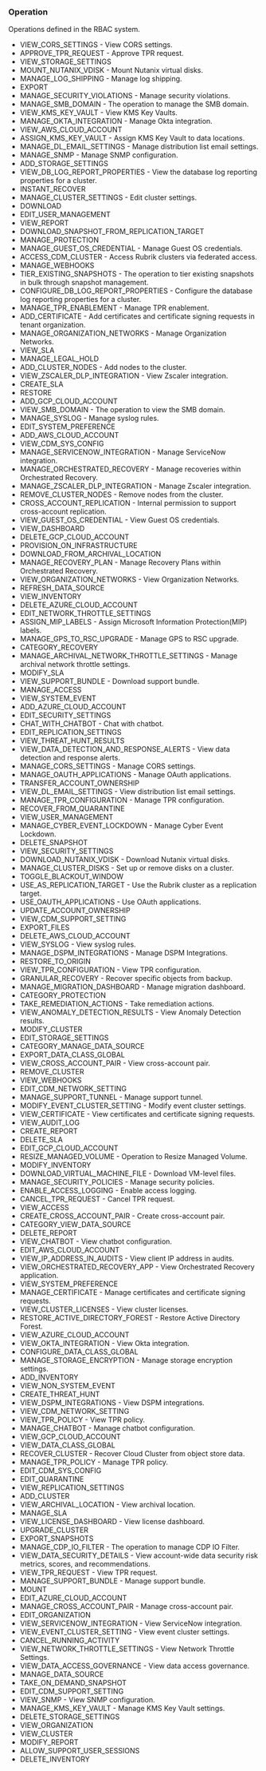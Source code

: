 ### Operation
Operations defined in the RBAC system.

- VIEW_CORS_SETTINGS - View CORS settings.
- APPROVE_TPR_REQUEST - Approve TPR request.
- VIEW_STORAGE_SETTINGS
- MOUNT_NUTANIX_VDISK - Mount Nutanix virtual disks.
- MANAGE_LOG_SHIPPING - Manage log shipping.
- EXPORT
- MANAGE_SECURITY_VIOLATIONS - Manage security violations.
- MANAGE_SMB_DOMAIN - The operation to manage the SMB domain.
- VIEW_KMS_KEY_VAULT - View KMS Key Vaults.
- MANAGE_OKTA_INTEGRATION - Manage Okta integration.
- VIEW_AWS_CLOUD_ACCOUNT
- ASSIGN_KMS_KEY_VAULT - Assign KMS Key Vault to data locations.
- MANAGE_DL_EMAIL_SETTINGS - Manage distribution list email settings.
- MANAGE_SNMP - Manage SNMP configuration.
- ADD_STORAGE_SETTINGS
- VIEW_DB_LOG_REPORT_PROPERTIES - View the database log reporting properties for a cluster.
- INSTANT_RECOVER
- MANAGE_CLUSTER_SETTINGS - Edit cluster settings.
- DOWNLOAD
- EDIT_USER_MANAGEMENT
- VIEW_REPORT
- DOWNLOAD_SNAPSHOT_FROM_REPLICATION_TARGET
- MANAGE_PROTECTION
- MANAGE_GUEST_OS_CREDENTIAL - Manage Guest OS credentials.
- ACCESS_CDM_CLUSTER - Access Rubrik clusters via federated access.
- MANAGE_WEBHOOKS
- TIER_EXISTING_SNAPSHOTS - The operation to tier existing snapshots in bulk through snapshot management.
- CONFIGURE_DB_LOG_REPORT_PROPERTIES - Configure the database log reporting properties for a cluster.
- MANAGE_TPR_ENABLEMENT - Manage TPR enablement.
- ADD_CERTIFICATE - Add certificates and certificate signing requests in tenant organization.
- MANAGE_ORGANIZATION_NETWORKS - Manage Organization Networks.
- VIEW_SLA
- MANAGE_LEGAL_HOLD
- ADD_CLUSTER_NODES - Add nodes to the cluster.
- VIEW_ZSCALER_DLP_INTEGRATION - View Zscaler integration.
- CREATE_SLA
- RESTORE
- ADD_GCP_CLOUD_ACCOUNT
- VIEW_SMB_DOMAIN - The operation to view the SMB domain.
- MANAGE_SYSLOG - Manage syslog rules.
- EDIT_SYSTEM_PREFERENCE
- ADD_AWS_CLOUD_ACCOUNT
- VIEW_CDM_SYS_CONFIG
- MANAGE_SERVICENOW_INTEGRATION - Manage ServiceNow integration.
- MANAGE_ORCHESTRATED_RECOVERY - Manage recoveries within Orchestrated Recovery.
- MANAGE_ZSCALER_DLP_INTEGRATION - Manage Zscaler integration.
- REMOVE_CLUSTER_NODES - Remove nodes from the cluster.
- CROSS_ACCOUNT_REPLICATION - Internal permission to support cross-account replication.
- VIEW_GUEST_OS_CREDENTIAL - View Guest OS credentials.
- VIEW_DASHBOARD
- DELETE_GCP_CLOUD_ACCOUNT
- PROVISION_ON_INFRASTRUCTURE
- DOWNLOAD_FROM_ARCHIVAL_LOCATION
- MANAGE_RECOVERY_PLAN - Manage Recovery Plans within Orchestrated Recovery.
- VIEW_ORGANIZATION_NETWORKS - View Organization Networks.
- REFRESH_DATA_SOURCE
- VIEW_INVENTORY
- DELETE_AZURE_CLOUD_ACCOUNT
- EDIT_NETWORK_THROTTLE_SETTINGS
- ASSIGN_MIP_LABELS - Assign Microsoft Information Protection(MIP) labels.
- MANAGE_GPS_TO_RSC_UPGRADE - Manage GPS to RSC upgrade.
- CATEGORY_RECOVERY
- MANAGE_ARCHIVAL_NETWORK_THROTTLE_SETTINGS - Manage archival network throttle settings.
- MODIFY_SLA
- VIEW_SUPPORT_BUNDLE - Download support bundle.
- MANAGE_ACCESS
- VIEW_SYSTEM_EVENT
- ADD_AZURE_CLOUD_ACCOUNT
- EDIT_SECURITY_SETTINGS
- CHAT_WITH_CHATBOT - Chat with chatbot.
- EDIT_REPLICATION_SETTINGS
- VIEW_THREAT_HUNT_RESULTS
- VIEW_DATA_DETECTION_AND_RESPONSE_ALERTS - View data detection and response alerts.
- MANAGE_CORS_SETTINGS - Manage CORS settings.
- MANAGE_OAUTH_APPLICATIONS - Manage OAuth applications.
- TRANSFER_ACCOUNT_OWNERSHIP
- VIEW_DL_EMAIL_SETTINGS - View distribution list email settings.
- MANAGE_TPR_CONFIGURATION - Manage TPR configuration.
- RECOVER_FROM_QUARANTINE
- VIEW_USER_MANAGEMENT
- MANAGE_CYBER_EVENT_LOCKDOWN - Manage Cyber Event Lockdown.
- DELETE_SNAPSHOT
- VIEW_SECURITY_SETTINGS
- DOWNLOAD_NUTANIX_VDISK - Download Nutanix virtual disks.
- MANAGE_CLUSTER_DISKS - Set up or remove disks on a cluster.
- TOGGLE_BLACKOUT_WINDOW
- USE_AS_REPLICATION_TARGET - Use the Rubrik cluster as a replication target.
- USE_OAUTH_APPLICATIONS - Use OAuth applications.
- UPDATE_ACCOUNT_OWNERSHIP
- VIEW_CDM_SUPPORT_SETTING
- EXPORT_FILES
- DELETE_AWS_CLOUD_ACCOUNT
- VIEW_SYSLOG - View syslog rules.
- MANAGE_DSPM_INTEGRATIONS - Manage DSPM Integrations.
- RESTORE_TO_ORIGIN
- VIEW_TPR_CONFIGURATION - View TPR configuration.
- GRANULAR_RECOVERY - Recover specific objects from backup.
- MANAGE_MIGRATION_DASHBOARD - Manage migration dashboard.
- CATEGORY_PROTECTION
- TAKE_REMEDIATION_ACTIONS - Take remediation actions.
- VIEW_ANOMALY_DETECTION_RESULTS - View Anomaly Detection results.
- MODIFY_CLUSTER
- EDIT_STORAGE_SETTINGS
- CATEGORY_MANAGE_DATA_SOURCE
- EXPORT_DATA_CLASS_GLOBAL
- VIEW_CROSS_ACCOUNT_PAIR - View cross-account pair.
- REMOVE_CLUSTER
- VIEW_WEBHOOKS
- EDIT_CDM_NETWORK_SETTING
- MANAGE_SUPPORT_TUNNEL - Manage support tunnel.
- MODIFY_EVENT_CLUSTER_SETTING - Modify event cluster settings.
- VIEW_CERTIFICATE - View certificates and certificate signing requests.
- VIEW_AUDIT_LOG
- CREATE_REPORT
- DELETE_SLA
- EDIT_GCP_CLOUD_ACCOUNT
- RESIZE_MANAGED_VOLUME - Operation to Resize Managed Volume.
- MODIFY_INVENTORY
- DOWNLOAD_VIRTUAL_MACHINE_FILE - Download VM-level files.
- MANAGE_SECURITY_POLICIES - Manage security policies.
- ENABLE_ACCESS_LOGGING - Enable access logging.
- CANCEL_TPR_REQUEST - Cancel TPR request.
- VIEW_ACCESS
- CREATE_CROSS_ACCOUNT_PAIR - Create cross-account pair.
- CATEGORY_VIEW_DATA_SOURCE
- DELETE_REPORT
- VIEW_CHATBOT - View chatbot configuration.
- EDIT_AWS_CLOUD_ACCOUNT
- VIEW_IP_ADDRESS_IN_AUDITS - View client IP address in audits.
- VIEW_ORCHESTRATED_RECOVERY_APP - View Orchestrated Recovery application.
- VIEW_SYSTEM_PREFERENCE
- MANAGE_CERTIFICATE - Manage certificates and certificate signing requests.
- VIEW_CLUSTER_LICENSES - View cluster licenses.
- RESTORE_ACTIVE_DIRECTORY_FOREST - Restore Active Directory Forest.
- VIEW_AZURE_CLOUD_ACCOUNT
- VIEW_OKTA_INTEGRATION - View Okta integration.
- CONFIGURE_DATA_CLASS_GLOBAL
- MANAGE_STORAGE_ENCRYPTION - Manage storage encryption settings.
- ADD_INVENTORY
- VIEW_NON_SYSTEM_EVENT
- CREATE_THREAT_HUNT
- VIEW_DSPM_INTEGRATIONS - View DSPM integrations.
- VIEW_CDM_NETWORK_SETTING
- VIEW_TPR_POLICY - View TPR policy.
- MANAGE_CHATBOT - Manage chatbot configuration.
- VIEW_GCP_CLOUD_ACCOUNT
- VIEW_DATA_CLASS_GLOBAL
- RECOVER_CLUSTER - Recover Cloud Cluster from object store data.
- MANAGE_TPR_POLICY - Manage TPR policy.
- EDIT_CDM_SYS_CONFIG
- EDIT_QUARANTINE
- VIEW_REPLICATION_SETTINGS
- ADD_CLUSTER
- VIEW_ARCHIVAL_LOCATION - View archival location.
- MANAGE_SLA
- VIEW_LICENSE_DASHBOARD - View license dashboard.
- UPGRADE_CLUSTER
- EXPORT_SNAPSHOTS
- MANAGE_CDP_IO_FILTER - The operation to manage CDP IO Filter.
- VIEW_DATA_SECURITY_DETAILS - View account-wide data security risk metrics, scores, and recommendations.
- VIEW_TPR_REQUEST - View TPR request.
- MANAGE_SUPPORT_BUNDLE - Manage support bundle.
- MOUNT
- EDIT_AZURE_CLOUD_ACCOUNT
- MANAGE_CROSS_ACCOUNT_PAIR - Manage cross-account pair.
- EDIT_ORGANIZATION
- VIEW_SERVICENOW_INTEGRATION - View ServiceNow integration.
- VIEW_EVENT_CLUSTER_SETTING - View event cluster settings.
- CANCEL_RUNNING_ACTIVITY
- VIEW_NETWORK_THROTTLE_SETTINGS - View Network Throttle Settings.
- VIEW_DATA_ACCESS_GOVERNANCE - View data access governance.
- MANAGE_DATA_SOURCE
- TAKE_ON_DEMAND_SNAPSHOT
- EDIT_CDM_SUPPORT_SETTING
- VIEW_SNMP - View SNMP configuration.
- MANAGE_KMS_KEY_VAULT - Manage KMS Key Vault settings.
- DELETE_STORAGE_SETTINGS
- VIEW_ORGANIZATION
- VIEW_CLUSTER
- MODIFY_REPORT
- ALLOW_SUPPORT_USER_SESSIONS
- DELETE_INVENTORY
